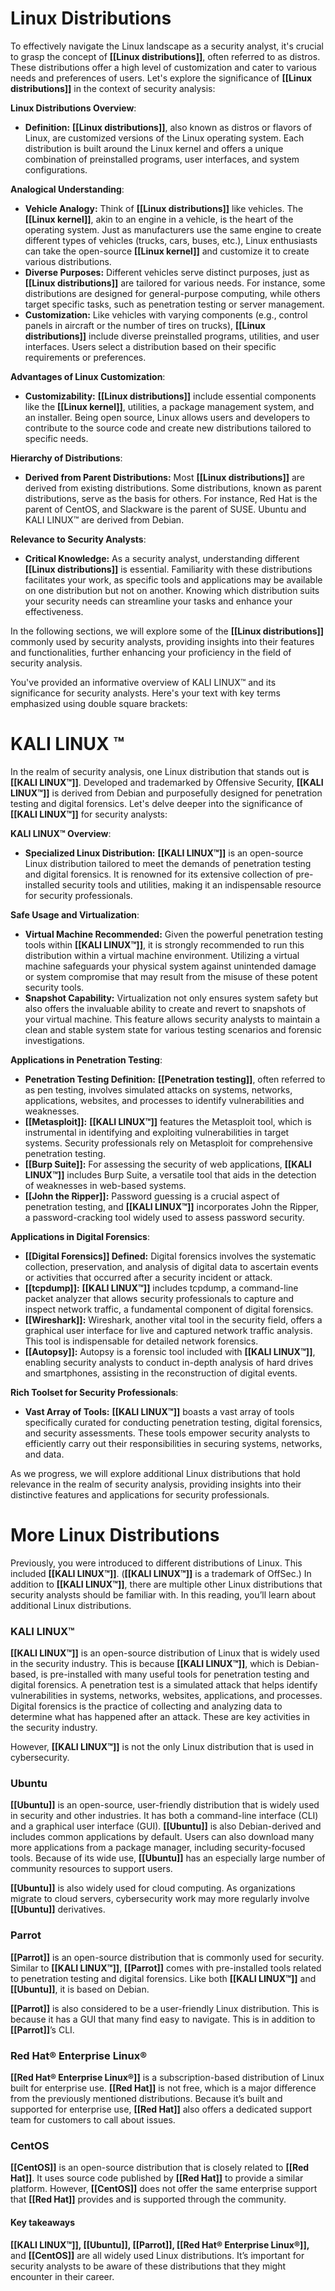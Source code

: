# **Linux Distributions**

To effectively navigate the Linux landscape as a security analyst, it's crucial to grasp the concept of **[[Linux distributions]]**, often referred to as distros. These distributions offer a high level of customization and cater to various needs and preferences of users. Let's explore the significance of **[[Linux distributions]]** in the context of security analysis:

**Linux Distributions Overview**:
- **Definition:** **[[Linux distributions]]**, also known as distros or flavors of Linux, are customized versions of the Linux operating system. Each distribution is built around the Linux kernel and offers a unique combination of preinstalled programs, user interfaces, and system configurations.

**Analogical Understanding**:
- **Vehicle Analogy:** Think of **[[Linux distributions]]** like vehicles. The **[[Linux kernel]]**, akin to an engine in a vehicle, is the heart of the operating system. Just as manufacturers use the same engine to create different types of vehicles (trucks, cars, buses, etc.), Linux enthusiasts can take the open-source **[[Linux kernel]]** and customize it to create various distributions.
- **Diverse Purposes:** Different vehicles serve distinct purposes, just as **[[Linux distributions]]** are tailored for various needs. For instance, some distributions are designed for general-purpose computing, while others target specific tasks, such as penetration testing or server management.
- **Customization:** Like vehicles with varying components (e.g., control panels in aircraft or the number of tires on trucks), **[[Linux distributions]]** include diverse preinstalled programs, utilities, and user interfaces. Users select a distribution based on their specific requirements or preferences.

**Advantages of Linux Customization**:
- **Customizability:** **[[Linux distributions]]** include essential components like the **[[Linux kernel]]**, utilities, a package management system, and an installer. Being open source, Linux allows users and developers to contribute to the source code and create new distributions tailored to specific needs.

**Hierarchy of Distributions**:
- **Derived from Parent Distributions:** Most **[[Linux distributions]]** are derived from existing distributions. Some distributions, known as parent distributions, serve as the basis for others. For instance, Red Hat is the parent of CentOS, and Slackware is the parent of SUSE. Ubuntu and KALI LINUX™ are derived from Debian.

**Relevance to Security Analysts**:
- **Critical Knowledge:** As a security analyst, understanding different **[[Linux distributions]]** is essential. Familiarity with these distributions facilitates your work, as specific tools and applications may be available on one distribution but not on another. Knowing which distribution suits your security needs can streamline your tasks and enhance your effectiveness.

In the following sections, we will explore some of the **[[Linux distributions]]** commonly used by security analysts, providing insights into their features and functionalities, further enhancing your proficiency in the field of security analysis.

You've provided an informative overview of KALI LINUX™ and its significance for security analysts. Here's your text with key terms emphasized using double square brackets:

# KALI LINUX ™

In the realm of security analysis, one Linux distribution that stands out is **[[KALI LINUX™]]**. Developed and trademarked by Offensive Security, **[[KALI LINUX™]]** is derived from Debian and purposefully designed for penetration testing and digital forensics. Let's delve deeper into the significance of **[[KALI LINUX™]]** for security analysts:

**KALI LINUX™ Overview**:
- **Specialized Linux Distribution:** **[[KALI LINUX™]]** is an open-source Linux distribution tailored to meet the demands of penetration testing and digital forensics. It is renowned for its extensive collection of pre-installed security tools and utilities, making it an indispensable resource for security professionals.

**Safe Usage and Virtualization**:
- **Virtual Machine Recommended:** Given the powerful penetration testing tools within **[[KALI LINUX™]]**, it is strongly recommended to run this distribution within a virtual machine environment. Utilizing a virtual machine safeguards your physical system against unintended damage or system compromise that may result from the misuse of these potent security tools.
- **Snapshot Capability:** Virtualization not only ensures system safety but also offers the invaluable ability to create and revert to snapshots of your virtual machine. This feature allows security analysts to maintain a clean and stable system state for various testing scenarios and forensic investigations.

**Applications in Penetration Testing**:
- **Penetration Testing Definition:** **[[Penetration testing]]**, often referred to as pen testing, involves simulated attacks on systems, networks, applications, websites, and processes to identify vulnerabilities and weaknesses.
- **[[Metasploit]]:** **[[KALI LINUX™]]** features the Metasploit tool, which is instrumental in identifying and exploiting vulnerabilities in target systems. Security professionals rely on Metasploit for comprehensive penetration testing.
- **[[Burp Suite]]:** For assessing the security of web applications, **[[KALI LINUX™]]** includes Burp Suite, a versatile tool that aids in the detection of weaknesses in web-based systems.
- **[[John the Ripper]]:** Password guessing is a crucial aspect of penetration testing, and **[[KALI LINUX™]]** incorporates John the Ripper, a password-cracking tool widely used to assess password security.

**Applications in Digital Forensics**:
- **[[Digital Forensics]] Defined:** Digital forensics involves the systematic collection, preservation, and analysis of digital data to ascertain events or activities that occurred after a security incident or attack.
- **[[tcpdump]]:** **[[KALI LINUX™]]** includes tcpdump, a command-line packet analyzer that allows security professionals to capture and inspect network traffic, a fundamental component of digital forensics.
- **[[Wireshark]]:** Wireshark, another vital tool in the security field, offers a graphical user interface for live and captured network traffic analysis. This tool is indispensable for detailed network forensics.
- **[[Autopsy]]:** Autopsy is a forensic tool included with **[[KALI LINUX™]]**, enabling security analysts to conduct in-depth analysis of hard drives and smartphones, assisting in the reconstruction of digital events.

**Rich Toolset for Security Professionals**:
- **Vast Array of Tools:** **[[KALI LINUX™]]** boasts a vast array of tools specifically curated for conducting penetration testing, digital forensics, and security assessments. These tools empower security analysts to efficiently carry out their responsibilities in securing systems, networks, and data.

As we progress, we will explore additional Linux distributions that hold relevance in the realm of security analysis, providing insights into their distinctive features and applications for security professionals.

# More Linux Distributions

Previously, you were introduced to different distributions of Linux. This included **[[KALI LINUX™]]**. (**[[KALI LINUX™]]** is a trademark of OffSec.) In addition to **[[KALI LINUX™]]**, there are multiple other Linux distributions that security analysts should be familiar with. In this reading, you’ll learn about additional Linux distributions.

### **KALI LINUX™**
**[[KALI LINUX™]]** is an open-source distribution of Linux that is widely used in the security industry. This is because **[[KALI LINUX™]]**, which is Debian-based, is pre-installed with many useful tools for penetration testing and digital forensics. A penetration test is a simulated attack that helps identify vulnerabilities in systems, networks, websites, applications, and processes. Digital forensics is the practice of collecting and analyzing data to determine what has happened after an attack. These are key activities in the security industry.

However, **[[KALI LINUX™]]** is not the only Linux distribution that is used in cybersecurity.

### **Ubuntu**
**[[Ubuntu]]** is an open-source, user-friendly distribution that is widely used in security and other industries. It has both a command-line interface (CLI) and a graphical user interface (GUI). **[[Ubuntu]]** is also Debian-derived and includes common applications by default. Users can also download many more applications from a package manager, including security-focused tools. Because of its wide use, **[[Ubuntu]]** has an especially large number of community resources to support users.

**[[Ubuntu]]** is also widely used for cloud computing. As organizations migrate to cloud servers, cybersecurity work may more regularly involve **[[Ubuntu]]** derivatives.

### Parrot
**[[Parrot]]** is an open-source distribution that is commonly used for security. Similar to **[[KALI LINUX™]]**, **[[Parrot]]** comes with pre-installed tools related to penetration testing and digital forensics. Like both **[[KALI LINUX™]]** and **[[Ubuntu]]**, it is based on Debian.

**[[Parrot]]** is also considered to be a user-friendly Linux distribution. This is because it has a GUI that many find easy to navigate. This is in addition to **[[Parrot]]**’s CLI.

### **Red Hat® Enterprise Linux®**
**[[Red Hat® Enterprise Linux®]]** is a subscription-based distribution of Linux built for enterprise use. **[[Red Hat]]** is not free, which is a major difference from the previously mentioned distributions. Because it’s built and supported for enterprise use, **[[Red Hat]]** also offers a dedicated support team for customers to call about issues.

### **CentOS**
**[[CentOS]]** is an open-source distribution that is closely related to **[[Red Hat]]**. It uses source code published by **[[Red Hat]]** to provide a similar platform. However, **[[CentOS]]** does not offer the same enterprise support that **[[Red Hat]]** provides and is supported through the community.

#### **Key takeaways**
**[[KALI LINUX™]], [[Ubuntu]], [[Parrot]], [[Red Hat® Enterprise Linux®]],** and **[[CentOS]]** are all widely used Linux distributions. It’s important for security analysts to be aware of these distributions that they might encounter in their career.